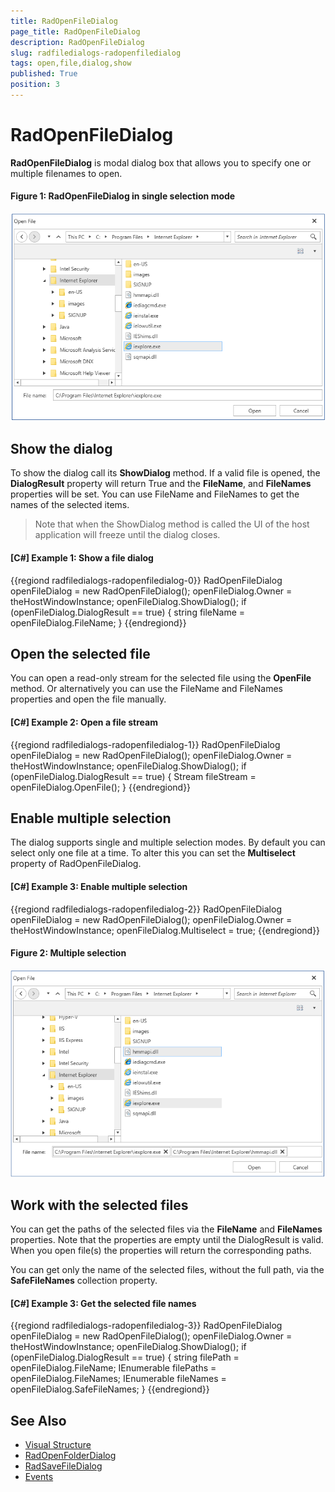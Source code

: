 ```yaml
---
title: RadOpenFileDialog
page_title: RadOpenFileDialog
description: RadOpenFileDialog
slug: radfiledialogs-radopenfiledialog
tags: open,file,dialog,show
published: True
position: 3
---
```


# RadOpenFileDialog

__RadOpenFileDialog__ is modal dialog box that allows you to specify one or multiple filenames to open.

#### __Figure 1: RadOpenFileDialog in single selection mode__ 
![](images/radopenfiledialog-01.png)

## Show the dialog

To show the dialog call its __ShowDialog__ method. If a valid file is opened, the __DialogResult__ property will return True and the __FileName__, and __FileNames__ properties will be set. You can use FileName and FileNames to get the names of the selected items.

> Note that when the ShowDialog method is called the UI of the host application will freeze until the dialog closes.

#### __[C#] Example 1: Show a file dialog__
{{regiond radfiledialogs-radopenfiledialog-0}}
	RadOpenFileDialog openFileDialog = new RadOpenFileDialog();
	openFileDialog.Owner = theHostWindowInstance;
	openFileDialog.ShowDialog();
	if (openFileDialog.DialogResult == true)
	{
		string fileName = openFileDialog.FileName;
	}
{{endregiond}}

## Open the selected file

You can open a read-only stream for the selected file using the __OpenFile__ method. Or alternatively you can use the FileName and FileNames properties and open the file manually.

#### __[C#] Example 2: Open a file stream__
{{regiond radfiledialogs-radopenfiledialog-1}}
	RadOpenFileDialog openFileDialog = new RadOpenFileDialog();
	openFileDialog.Owner = theHostWindowInstance;
	openFileDialog.ShowDialog();
	if (openFileDialog.DialogResult == true)
	{
		Stream fileStream = openFileDialog.OpenFile();
	}
{{endregiond}}

## Enable multiple selection

The dialog supports single and multiple selection modes. By default you can select only one file at a time. To alter this you can set the __Multiselect__ property of RadOpenFileDialog.

#### __[C#] Example 3: Enable multiple selection__
{{regiond radfiledialogs-radopenfiledialog-2}}
	RadOpenFileDialog openFileDialog = new RadOpenFileDialog();
	openFileDialog.Owner = theHostWindowInstance;
	openFileDialog.Multiselect = true;
{{endregiond}}

#### __Figure 2: Multiple selection__ 
![](images/radopenfiledialog-02.png)

## Work with the selected files

You can get the paths of the selected files via the __FileName__ and __FileNames__ properties. Note that the properties are empty until the DialogResult is valid. When you open file(s) the properties will return the corresponding paths.

You can get only the name of the selected files, without the full path, via the __SafeFileNames__ collection property.

#### __[C#] Example 3: Get the selected file names__
{{regiond radfiledialogs-radopenfiledialog-3}}
	RadOpenFileDialog openFileDialog = new RadOpenFileDialog();
	openFileDialog.Owner = theHostWindowInstance;
	openFileDialog.ShowDialog();
	if (openFileDialog.DialogResult == true)
	{
		string filePath = openFileDialog.FileName;
		IEnumerable<string> filePaths = openFileDialog.FileNames;
		IEnumerable<string> fileNames = openFileDialog.SafeFileNames;
	}
{{endregiond}}

## See Also
* [Visual Structure]()
* [RadOpenFolderDialog]()
* [RadSaveFileDialog]()
* [Events]()